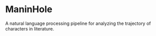 # ManinHole
A natural language processing pipeline for analyzing the trajectory of characters in literature. 
